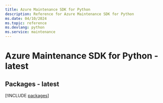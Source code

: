 ```yaml
---
title: Azure Maintenance SDK for Python
description: Reference for Azure Maintenance SDK for Python
ms.date: 04/10/2024
ms.topic: reference
ms.devlang: python
ms.service: maintenance
---
```

# Azure Maintenance SDK for Python - latest
## Packages - latest
[!INCLUDE [packages](maintenance-index.md)]